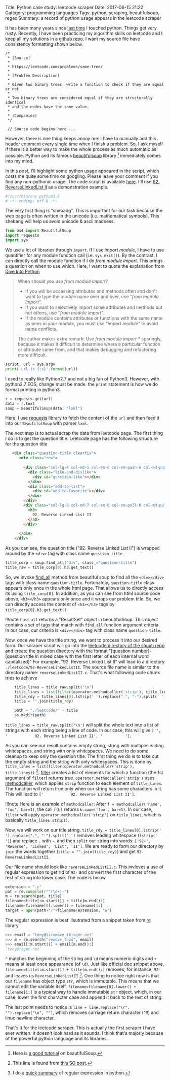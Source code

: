 Title: Python case study: leetcode scraper
Date: 2017-06-15 21:22
Category: programming languages
Tags: python, scraping, beautifulsoup, regex
Summary: a record of python usage appears in the leetcode scraper

It has been many years since 
[last time](http://pages.cs.wisc.edu/~zeyuan/projects/notes/diveintopython/diveintopython.html) 
I touched python. Things get very rusty. Recently, I have been practicing
my algorithm skills on leetcode and I keep all my solutions in a 
[github repo](https://github.com/xxks-kkk/shuati). I want my source file have consistency
formatting shown below.

```
/*
 * [Source]
 * 
 * https://leetcode.com/problems/same-tree/
 *
 * [Problem Description]
 *
 * Given two binary trees, write a function to check if they are equal or not.
 * 
 * Two binary trees are considered equal if they are structurally identical 
 * and the nodes have the same value. 
 *
 * [Companies]
 */

 // Source code begins here ...
```

However, there is one thing keeps annoy me: I have to manually add this header comment
every single time when I finish a problem. So, I ask myself if there is a better way
to make the whole process as much automatic as possible. Python and its famous
[beautifulsoup](https://www.crummy.com/software/BeautifulSoup/bs4/doc/) library [^1] immediately
comes into my mind.

[^1]: Here is [a good tutorial](http://web.stanford.edu/~zlotnick/TextAsData/Web_Scraping_with_Beautiful_Soup.html) on beautifulSoup.

In this post, I'll highlight some python usage appeared in the script, which costs
me quite some time on googling. Please leave your comment if you find any non-pythonic 
usage. The code script is available 
[here](https://github.com/xxks-kkk/shuati/blob/master/scraper.py). I'll use
[92. ReverseLinkedList II](https://leetcode.com/problems/reverse-linked-list-ii/#/description)
as a demonstration example.

```python
#!/usr/bin/env python3.6
# -*- coding: utf-8 -*-
```

The very first thing is "shebang". This is important for our task because
the web page is often written in the unicode (i.e. mathematical symbols).
This shebang will help us avoid unicode & ascii madness. 

```python
from bs4 import BeautifulSoup
import requests
import sys
```

We use a lot of libraries through `import`. If I use *import module*, I have to use quantifier
for any module function call (i.e. `sys.exit()`). By the contrast, I can directly
call the module function if I do *from module import*. This brings a question on
when to use which. Here, I want to quote the explanation from 
[Dive Into Python](http://www.diveintopython.net/object_oriented_framework/importing_modules.html)

> When should you use *from module import*?
>
> - If you will be accessing attributes and methods often and don't want to type the module name over and over, use "*from module import*".
> - If you want to selectively import some attributes and methods but not others, use "*from module import*".
> - If the module contains attributes or functions with the same name as ones in your module, you must use "*import module*" to avoid name conflicts.
>
> The author makes extra remark: Use *from module import \** sparingly, because it makes it difficult to determine where a particular function or attribute came from, and that makes debugging and refactoring more difficult.

```python
script, url = sys.argv
print('url is {:s}'.format(url))
```

I used to really like Python2.7 and not a big fan of Python3. However, with python2.7 EOS,
change must be made. the `print` statement is how we do format printing in python3.

```python
r = requests.get(url)
data = r.text
soup = BeautifulSoup(data, "lxml")
```

Here, I use [requests](http://docs.python-requests.org/en/master/user/quickstart/#make-a-request)
library to fetch the content of the `url` and then feed it into our `BeautifulSoup`
with parser `lxml`.

The next step is to actual scrap the data from leetcode page. The first thing I 
do is to get the question title. Leetcode page has the following structure 
for the question title

```html
   <div class="question-title clearfix">
      <div class="row">
        
        <div class="col-lg-4 col-md-5 col-sm-6 col-sm-push-6 col-md-push-7 col-lg-push-8" id="widgets">
          <div class="like-and-dislike">
            <div id="question-like"></div>
          </div>
          <div class="add-to-list">
            <div id="add-to-favorite"></div>
          </div>
        </div>
        <div class="col-lg-8 col-md-7 col-sm-6 col-sm-pull-6 col-md-pull-5 col-lg-pull-4">
          <h3>
            92. Reverse Linked List II
          </h3>
        </div>
        
      </div>
    </div>
```

As you can see, the question title ("92. Reverse Linked List II") is wrapped around
by the `<div>` tag with class name `question-title`. 

```python
title_corp = soup.find_all("div", class_="question-title")
title_raw = title_corp[0].h3.get_text()
```

So, we invoke [find_all](https://www.crummy.com/software/BeautifulSoup/bs4/doc/#calling-a-tag-is-like-calling-find-all)
method from beautiful soup to find all the `<div></div>` tags with class name `question-title`.
Fortunately, `question-title` class appears only once in the whole html page. 
That allows us to directly access its using `title_corp[0]`. In addition, as you can see
from html source code above, `<h3></h3>` appears only once and it wraps our
problem title. So, we can directly access the content of `<h3></h3>` tags by 
`title_corp[0].h3.get_text()`.

!!!note
    `find_all` returns a "ResultSet" object in beautifulSoup. This object contains
    a set of tags that match with `find_all` function argument criteria. In our case,
    our criteria is `<div></div>` tag with class name `question-title`.

Now, once we have the title string, we want to process it into our desired form.
Our scraper script will go into the 
[leetcode directory of the shuati repo](https://github.com/xxks-kkk/shuati/tree/master/leetcode)
and create the question directory with the format 
"[question number]-[question title in mixed case with the first letter of each internal word capitalized]"
For example, "92. Reverse Linked List II" will lead to a directory 
`./leetcode/92-ReverseLinkedListII`. The source file name is similar to the 
directory name: `reverseLinkedListII.c`. That's what following code chunk tries to achieve

```python
    title_lines = title_raw.split('\n')
    title_lines = list(filter(operator.methodcaller('strip'), title_lines))
    title_rdy = title_lines[0].lstrip(' ').replace(".", "-").split(' ')
    title = "".join(title_rdy)

    path = "./leetcode/" + title
    os.mkdir(path)
```

`title_lines = title_raw.split('\n')` will split the whole text into a list 
of strings with each string being a line of code. In our case, this will give
`['', '            92. Reverse Linked List II', '          ']`.

As you can see our result contains empty string, string with multiple leading
whitespaces, and string with only whitespaces. We need to do some cleanup to keep
only the question title. The first thing we do is to take out the empty string and
the string with only whitespaces. This is done by 
`title_lines = list(filter(operator.methodcaller('strip'), title_lines))` [^2].
[filter](https://docs.python.org/2/library/functions.html#filter) 
creates a list of elements for which a function (the 1st argument of `filter`) 
returns true. `operator.methodcaller('strip')` uses 
[methodcaller](https://docs.python.org/3/library/operator.html#operator.methodcaller),
which applies `strip` function to each element of `title_lines`. The function will
return true only when our string has some characters in it. This will lead to
`['            92. Reverse Linked List II']`.

!!!note
    Here is an example of `methodcaller`: After
    `f = methodcaller('name', 'foo', bar=1)`, the call `f(b)` returns `b.name('foo', bar=1)`.
    In our case, `filter` will apply `operator.methodcaller('strip')` on `title_lines`, which
    is basically `title_lines.strip()`.

Now, we will work on our title string. 
`title_rdy = title_lines[0].lstrip(' ').replace(".", "-").split(' ')` removes
leading whitespace (`lstrip(' ')`) and replace `.` with `-`, and then `split`
our string into words: `['92-', 'Reverse', 'Linked', 'List', 'II']`. We are ready
to form our directory by `join` the words together (`title = "".join(title_rdy)`)
and get `92-ReverseLinkedListII`.

[^2]: This line is found from 
[this SO post](https://stackoverflow.com/questions/8449454/remove-strings-containing-only-white-spaces-from-list). 

Our file name should look like `reverseLinkedListII.c`. This invloves a use of 
regular expression to get rid of `92-` and convert the first character of the rest 
of string into lower case. The code is below

```python
extension = ".c"
pat = re.compile(r"^(\d+)-")
m = re.search(pat, title)
filename=title[:m.start()] + title[m.end():]
filename=filename[0].lower() + filename[1:]
target = open(path+"/"+filename+extension, "w")
```

The regular expression is best illsutrated from a snippet taken from 
[re](https://docs.python.org/3/library/re.html) library

```python
>>> email = "tony@tiremove_thisger.net"
>>> m = re.search("remove_this", email)
>>> email[:m.start()] + email[m.end():]
'tony@tiger.net'
```

`^` matches the beginning of the string and `\d` means numeric digits and `+`
means at least once appearance (of `\d`). Just like official doc snippet above,
`filename=title[:m.start()] + title[m.end():]` removes, for instance, `92-` and
leaves us `ReverseLinkedListII` [^3]. One thing to notice right now is that our
`filename` has object type `str`, which is immutable. This means that we cannot
edit the variable itself. `filename=filename[0].lower() + filename[1:]` is 
a typical way to handle immutable `str` object, which, in our case, lower the 
first character case and append it back to the rest of string.

[^3]: I do a [quick summary](http://pages.cs.wisc.edu/~zeyuan/projects/notes/diveintopython/chap7.html) of
regular expression in python.

The last point needs to notice is `line = line.replace("\r", "").replace("\n", "")`,
which removes carriage return character (`^M`) and linux newline character.

That's it for the leetcode scraper. This is actually the first scraper I have
ever written. It doesn't look hard as it sounds. I think that's majorly because of
the powerful python language and its libraries.